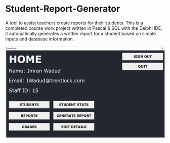 # Student-Report-Generator
A tool to assist teachers create reports for their students. This is a completed course work project written in Pascal & SQL with the Delphi IDE, it automatically generates a written report for a student based on simple inputs and database information.

![alt text](https://github.com/jude-james/Student-Report-Generator/blob/main/sshmp.png)
